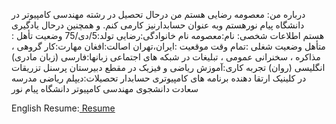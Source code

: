 درباره من: 
معصومه رضایی هستم 
من درحال تحصیل در رشته مهندسی کامپیوتر در دانشگاه پیام نورهستم
وبه عنوان حسابدارنیز کارمی کنم. و همچنین درحال یادگیری هستم
اطلاعات شخصی:
نام:معصومه
نام خانوادگی:رضایی
تولد:5/دی/75
وضعیت تأهل : متأهل
وضعیت شغلی :تمام وقت 
موقعیت :ایران،تهران
 اصالت:افغان
 مهارت:کار گروهی ، مذاکره ، سخنرانی عمومی ، تبلیغات در شبکه های اجتماعی
 زبانها:فارسی (زبان مادری) انگلیسی (روان)
 تجربه کاری:آموزش ریاضی و فیزیک در مقطع دبیرستان
 پرسنل تزریقات در کلینیک 
 ارتقا دهنده برنامه های کامپیوتری
 حسابدار
 تحصیلات:دیپلم ریاضی مدرسه سعادت
دانشجوی مهندسی کامپیوتر دانشگاه پیام نور

English Resume:<a href="https://rezaeimasumeh.github.io/rezaeimasumeh.github.io/"> Resume </a>
